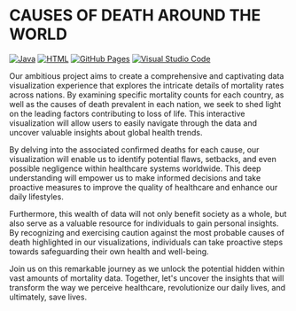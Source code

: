 
# CAUSES OF DEATH AROUND THE WORLD 
<p>
<a href="#"><img alt="Java" src="https://custom-icon-badges.demolab.com/badge/Java-007396.svg?logo=java&logoColor=white"></a>
<a href="#"><img alt="HTML" src="https://img.shields.io/badge/HTML-E34F26.svg?logo=html5&logoColor=white"></a>  
<a href="#"><img alt="GitHub Pages" src="https://img.shields.io/badge/GitHub%20Pages-327FC7.svg?logo=github&logoColor=white"></a>
<a href="#"><img alt="Visual Studio Code" src="https://img.shields.io/badge/Visual%20Studio%20Code-0078d7.svg?logo=visual-studio-code&logoColor=white"></a>
</p>

Our ambitious project aims to create a comprehensive and captivating data visualization experience that explores the intricate details of mortality rates across nations. By examining specific mortality counts for each country, as well as the causes of death prevalent in each nation, we seek to shed light on the leading factors contributing to loss of life. This interactive visualization will allow users to easily navigate through the data and uncover valuable insights about global health trends.

By delving into the associated confirmed deaths for each cause, our visualization will enable us to identify potential flaws, setbacks, and even possible negligence within healthcare systems worldwide. This deep understanding will empower us to make informed decisions and take proactive measures to improve the quality of healthcare and enhance our daily lifestyles.

Furthermore, this wealth of data will not only benefit society as a whole, but also serve as a valuable resource for individuals to gain personal insights. By recognizing and exercising caution against the most probable causes of death highlighted in our visualizations, individuals can take proactive steps towards safeguarding their own health and well-being.

Join us on this remarkable journey as we unlock the potential hidden within vast amounts of mortality data. Together, let's uncover the insights that will transform the way we perceive healthcare, revolutionize our daily lives, and ultimately, save lives.
